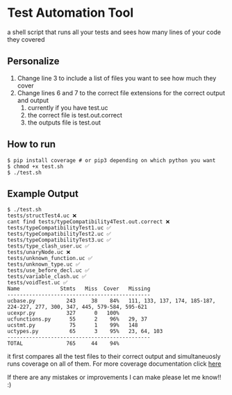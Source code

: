 # Test Automation Tool
a shell script that runs all your tests and sees how many lines of your code they covered

## Personalize
1. Change line 3 to include a list of files you want to see how much they cover
2. Change lines 6 and 7 to the correct file extensions for the correct output and output
    1. currently if you have test.uc
    2. the correct file is test.out.correct
    3. the outputs file is test.out

## How to run
```
$ pip install coverage # or pip3 depending on which python you want
$ chmod +x test.sh
$ ./test.sh
```

## Example Output
```
$ ./test.sh
tests/structTest4.uc ❌
cant find tests/typeCompatibility4Test.out.correct ❌
tests/typeCompatibilityTest1.uc ✅
tests/typeCompatibilityTest2.uc ✅
tests/typeCompatibilityTest3.uc ✅
tests/type_clash_user.uc ✅
tests/unaryNode.uc ❌
tests/unknown_function.uc ✅
tests/unknown_type.uc ✅
tests/use_before_decl.uc ✅
tests/variable_clash.uc ✅
tests/voidTest.uc ✅
Name             Stmts   Miss  Cover   Missing
----------------------------------------------
ucbase.py          243     38    84%   111, 133, 137, 174, 185-187, 224-227, 277, 300, 347, 445, 579-584, 595-621
ucexpr.py          327      0   100%
ucfunctions.py      55      2    96%   29, 37
ucstmt.py           75      1    99%   148
uctypes.py          65      3    95%   23, 64, 103
----------------------------------------------
TOTAL              765     44    94%
```
it first compares all the test files to their correct output and simultaneuosly runs coverage on all of them. For more coverage documentation click [here](https://coverage.readthedocs.io/en/v4.5.x/)

If there are any mistakes or improvements I can make please let me know!! :)
